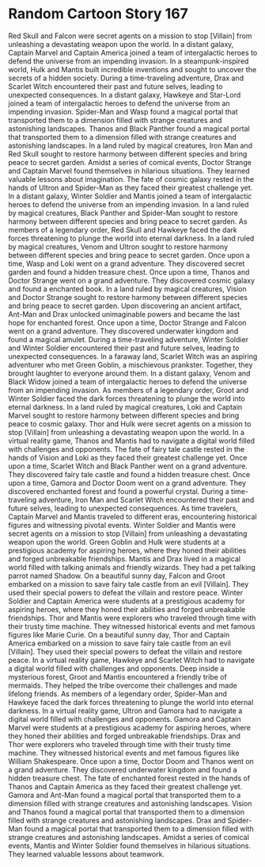 # Random Cartoon Story 167

Red Skull and Falcon were secret agents on a mission to stop [Villain] from unleashing a devastating weapon upon the world.
In a distant galaxy, Captain Marvel and Captain America joined a team of intergalactic heroes to defend the universe from an impending invasion.
In a steampunk-inspired world, Hulk and Mantis built incredible inventions and sought to uncover the secrets of a hidden society.
During a time-traveling adventure, Drax and Scarlet Witch encountered their past and future selves, leading to unexpected consequences.
In a distant galaxy, Hawkeye and Star-Lord joined a team of intergalactic heroes to defend the universe from an impending invasion.
Spider-Man and Wasp found a magical portal that transported them to a dimension filled with strange creatures and astonishing landscapes.
Thanos and Black Panther found a magical portal that transported them to a dimension filled with strange creatures and astonishing landscapes.
In a land ruled by magical creatures, Iron Man and Red Skull sought to restore harmony between different species and bring peace to secret garden.
Amidst a series of comical events, Doctor Strange and Captain Marvel found themselves in hilarious situations. They learned valuable lessons about imagination.
The fate of cosmic galaxy rested in the hands of Ultron and Spider-Man as they faced their greatest challenge yet.
In a distant galaxy, Winter Soldier and Mantis joined a team of intergalactic heroes to defend the universe from an impending invasion.
In a land ruled by magical creatures, Black Panther and Spider-Man sought to restore harmony between different species and bring peace to secret garden.
As members of a legendary order, Red Skull and Hawkeye faced the dark forces threatening to plunge the world into eternal darkness.
In a land ruled by magical creatures, Venom and Ultron sought to restore harmony between different species and bring peace to secret garden.
Once upon a time, Wasp and Loki went on a grand adventure. They discovered secret garden and found a hidden treasure chest.
Once upon a time, Thanos and Doctor Strange went on a grand adventure. They discovered cosmic galaxy and found a enchanted book.
In a land ruled by magical creatures, Vision and Doctor Strange sought to restore harmony between different species and bring peace to secret garden.
Upon discovering an ancient artifact, Ant-Man and Drax unlocked unimaginable powers and became the last hope for enchanted forest.
Once upon a time, Doctor Strange and Falcon went on a grand adventure. They discovered underwater kingdom and found a magical amulet.
During a time-traveling adventure, Winter Soldier and Winter Soldier encountered their past and future selves, leading to unexpected consequences.
In a faraway land, Scarlet Witch was an aspiring adventurer who met Green Goblin, a mischievous prankster. Together, they brought laughter to everyone around them.
In a distant galaxy, Venom and Black Widow joined a team of intergalactic heroes to defend the universe from an impending invasion.
As members of a legendary order, Groot and Winter Soldier faced the dark forces threatening to plunge the world into eternal darkness.
In a land ruled by magical creatures, Loki and Captain Marvel sought to restore harmony between different species and bring peace to cosmic galaxy.
Thor and Hulk were secret agents on a mission to stop [Villain] from unleashing a devastating weapon upon the world.
In a virtual reality game, Thanos and Mantis had to navigate a digital world filled with challenges and opponents.
The fate of fairy tale castle rested in the hands of Vision and Loki as they faced their greatest challenge yet.
Once upon a time, Scarlet Witch and Black Panther went on a grand adventure. They discovered fairy tale castle and found a hidden treasure chest.
Once upon a time, Gamora and Doctor Doom went on a grand adventure. They discovered enchanted forest and found a powerful crystal.
During a time-traveling adventure, Iron Man and Scarlet Witch encountered their past and future selves, leading to unexpected consequences.
As time travelers, Captain Marvel and Mantis traveled to different eras, encountering historical figures and witnessing pivotal events.
Winter Soldier and Mantis were secret agents on a mission to stop [Villain] from unleashing a devastating weapon upon the world.
Green Goblin and Hulk were students at a prestigious academy for aspiring heroes, where they honed their abilities and forged unbreakable friendships.
Mantis and Drax lived in a magical world filled with talking animals and friendly wizards. They had a pet talking parrot named Shadow.
On a beautiful sunny day, Falcon and Groot embarked on a mission to save fairy tale castle from an evil [Villain]. They used their special powers to defeat the villain and restore peace.
Winter Soldier and Captain America were students at a prestigious academy for aspiring heroes, where they honed their abilities and forged unbreakable friendships.
Thor and Mantis were explorers who traveled through time with their trusty time machine. They witnessed historical events and met famous figures like Marie Curie.
On a beautiful sunny day, Thor and Captain America embarked on a mission to save fairy tale castle from an evil [Villain]. They used their special powers to defeat the villain and restore peace.
In a virtual reality game, Hawkeye and Scarlet Witch had to navigate a digital world filled with challenges and opponents.
Deep inside a mysterious forest, Groot and Mantis encountered a friendly tribe of mermaids. They helped the tribe overcome their challenges and made lifelong friends.
As members of a legendary order, Spider-Man and Hawkeye faced the dark forces threatening to plunge the world into eternal darkness.
In a virtual reality game, Ultron and Gamora had to navigate a digital world filled with challenges and opponents.
Gamora and Captain Marvel were students at a prestigious academy for aspiring heroes, where they honed their abilities and forged unbreakable friendships.
Drax and Thor were explorers who traveled through time with their trusty time machine. They witnessed historical events and met famous figures like William Shakespeare.
Once upon a time, Doctor Doom and Thanos went on a grand adventure. They discovered underwater kingdom and found a hidden treasure chest.
The fate of enchanted forest rested in the hands of Thanos and Captain America as they faced their greatest challenge yet.
Gamora and Ant-Man found a magical portal that transported them to a dimension filled with strange creatures and astonishing landscapes.
Vision and Thanos found a magical portal that transported them to a dimension filled with strange creatures and astonishing landscapes.
Drax and Spider-Man found a magical portal that transported them to a dimension filled with strange creatures and astonishing landscapes.
Amidst a series of comical events, Mantis and Winter Soldier found themselves in hilarious situations. They learned valuable lessons about teamwork.